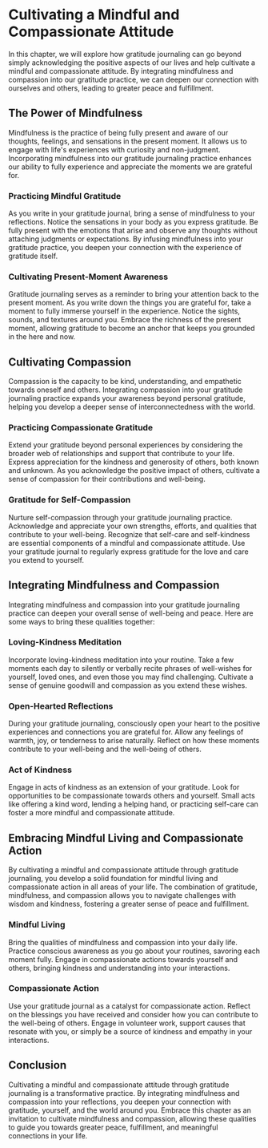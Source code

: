Cultivating a Mindful and Compassionate Attitude
=========================================================

In this chapter, we will explore how gratitude journaling can go beyond simply acknowledging the positive aspects of our lives and help cultivate a mindful and compassionate attitude. By integrating mindfulness and compassion into our gratitude practice, we can deepen our connection with ourselves and others, leading to greater peace and fulfillment.

The Power of Mindfulness
------------------------

Mindfulness is the practice of being fully present and aware of our thoughts, feelings, and sensations in the present moment. It allows us to engage with life's experiences with curiosity and non-judgment. Incorporating mindfulness into our gratitude journaling practice enhances our ability to fully experience and appreciate the moments we are grateful for.

### Practicing Mindful Gratitude

As you write in your gratitude journal, bring a sense of mindfulness to your reflections. Notice the sensations in your body as you express gratitude. Be fully present with the emotions that arise and observe any thoughts without attaching judgments or expectations. By infusing mindfulness into your gratitude practice, you deepen your connection with the experience of gratitude itself.

### Cultivating Present-Moment Awareness

Gratitude journaling serves as a reminder to bring your attention back to the present moment. As you write down the things you are grateful for, take a moment to fully immerse yourself in the experience. Notice the sights, sounds, and textures around you. Embrace the richness of the present moment, allowing gratitude to become an anchor that keeps you grounded in the here and now.

Cultivating Compassion
----------------------

Compassion is the capacity to be kind, understanding, and empathetic towards oneself and others. Integrating compassion into your gratitude journaling practice expands your awareness beyond personal gratitude, helping you develop a deeper sense of interconnectedness with the world.

### Practicing Compassionate Gratitude

Extend your gratitude beyond personal experiences by considering the broader web of relationships and support that contribute to your life. Express appreciation for the kindness and generosity of others, both known and unknown. As you acknowledge the positive impact of others, cultivate a sense of compassion for their contributions and well-being.

### Gratitude for Self-Compassion

Nurture self-compassion through your gratitude journaling practice. Acknowledge and appreciate your own strengths, efforts, and qualities that contribute to your well-being. Recognize that self-care and self-kindness are essential components of a mindful and compassionate attitude. Use your gratitude journal to regularly express gratitude for the love and care you extend to yourself.

Integrating Mindfulness and Compassion
--------------------------------------

Integrating mindfulness and compassion into your gratitude journaling practice can deepen your overall sense of well-being and peace. Here are some ways to bring these qualities together:

### Loving-Kindness Meditation

Incorporate loving-kindness meditation into your routine. Take a few moments each day to silently or verbally recite phrases of well-wishes for yourself, loved ones, and even those you may find challenging. Cultivate a sense of genuine goodwill and compassion as you extend these wishes.

### Open-Hearted Reflections

During your gratitude journaling, consciously open your heart to the positive experiences and connections you are grateful for. Allow any feelings of warmth, joy, or tenderness to arise naturally. Reflect on how these moments contribute to your well-being and the well-being of others.

### Act of Kindness

Engage in acts of kindness as an extension of your gratitude. Look for opportunities to be compassionate towards others and yourself. Small acts like offering a kind word, lending a helping hand, or practicing self-care can foster a more mindful and compassionate attitude.

Embracing Mindful Living and Compassionate Action
-------------------------------------------------

By cultivating a mindful and compassionate attitude through gratitude journaling, you develop a solid foundation for mindful living and compassionate action in all areas of your life. The combination of gratitude, mindfulness, and compassion allows you to navigate challenges with wisdom and kindness, fostering a greater sense of peace and fulfillment.

### Mindful Living

Bring the qualities of mindfulness and compassion into your daily life. Practice conscious awareness as you go about your routines, savoring each moment fully. Engage in compassionate actions towards yourself and others, bringing kindness and understanding into your interactions.

### Compassionate Action

Use your gratitude journal as a catalyst for compassionate action. Reflect on the blessings you have received and consider how you can contribute to the well-being of others. Engage in volunteer work, support causes that resonate with you, or simply be a source of kindness and empathy in your interactions.

Conclusion
----------

Cultivating a mindful and compassionate attitude through gratitude journaling is a transformative practice. By integrating mindfulness and compassion into your reflections, you deepen your connection with gratitude, yourself, and the world around you. Embrace this chapter as an invitation to cultivate mindfulness and compassion, allowing these qualities to guide you towards greater peace, fulfillment, and meaningful connections in your life.
